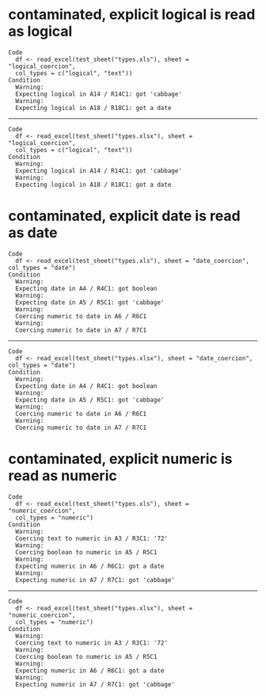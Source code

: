 # contaminated, explicit logical is read as logical

    Code
      df <- read_excel(test_sheet("types.xls"), sheet = "logical_coercion",
      col_types = c("logical", "text"))
    Condition
      Warning:
      Expecting logical in A14 / R14C1: got 'cabbage'
      Warning:
      Expecting logical in A18 / R18C1: got a date

---

    Code
      df <- read_excel(test_sheet("types.xlsx"), sheet = "logical_coercion",
      col_types = c("logical", "text"))
    Condition
      Warning:
      Expecting logical in A14 / R14C1: got 'cabbage'
      Warning:
      Expecting logical in A18 / R18C1: got a date

# contaminated, explicit date is read as date

    Code
      df <- read_excel(test_sheet("types.xls"), sheet = "date_coercion", col_types = "date")
    Condition
      Warning:
      Expecting date in A4 / R4C1: got boolean
      Warning:
      Expecting date in A5 / R5C1: got 'cabbage'
      Warning:
      Coercing numeric to date in A6 / R6C1
      Warning:
      Coercing numeric to date in A7 / R7C1

---

    Code
      df <- read_excel(test_sheet("types.xlsx"), sheet = "date_coercion", col_types = "date")
    Condition
      Warning:
      Expecting date in A4 / R4C1: got boolean
      Warning:
      Expecting date in A5 / R5C1: got 'cabbage'
      Warning:
      Coercing numeric to date in A6 / R6C1
      Warning:
      Coercing numeric to date in A7 / R7C1

# contaminated, explicit numeric is read as numeric

    Code
      df <- read_excel(test_sheet("types.xls"), sheet = "numeric_coercion",
      col_types = "numeric")
    Condition
      Warning:
      Coercing text to numeric in A3 / R3C1: '72'
      Warning:
      Coercing boolean to numeric in A5 / R5C1
      Warning:
      Expecting numeric in A6 / R6C1: got a date
      Warning:
      Expecting numeric in A7 / R7C1: got 'cabbage'

---

    Code
      df <- read_excel(test_sheet("types.xlsx"), sheet = "numeric_coercion",
      col_types = "numeric")
    Condition
      Warning:
      Coercing text to numeric in A3 / R3C1: '72'
      Warning:
      Coercing boolean to numeric in A5 / R5C1
      Warning:
      Expecting numeric in A6 / R6C1: got a date
      Warning:
      Expecting numeric in A7 / R7C1: got 'cabbage'

